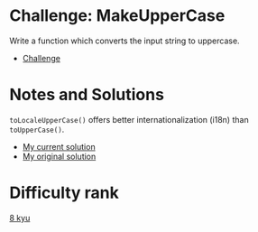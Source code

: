 # Challenge: MakeUpperCase

Write a function which converts the input string to uppercase.

- [Challenge](https://www.codewars.com/kata/57a0556c7cb1f31ab3000ad7)

# Notes and Solutions

`toLocaleUpperCase()` offers better internationalization (i18n) than `toUpperCase()`.

- [My current solution](solution.js)
- [My original solution](solution-original.js)

# Difficulty rank

[8 kyu](https://docs.codewars.com/gamification/ranks)
